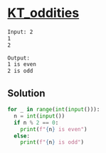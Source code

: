 # [KT_oddities](https://open.kattis.com/problems/oddities)



```txt
Input: 2
1
2

Output:
1 is even
2 is odd
```

## Solution

```py
for _ in range(int(input())):
  n = int(input())
  if n % 2 == 0:
    print(f"{n} is even")
  else:
    print(f"{n} is odd")
```
